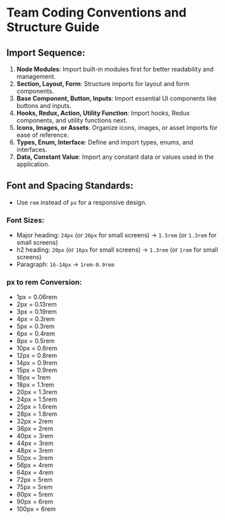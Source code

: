# Team Coding Conventions and Structure Guide

## Import Sequence:
1. **Node Modules**: Import built-in modules first for better readability and management.
2. **Section, Layout, Form**: Structure imports for layout and form components.
3. **Base Component, Button, Inputs**: Import essential UI components like buttons and inputs.
4. **Hooks, Redux, Action, Utility Function**: Import hooks, Redux components, and utility functions next.
5. **Icons, Images, or Assets**: Organize icons, images, or asset imports for ease of reference.
6. **Types, Enum, Interface**: Define and import types, enums, and interfaces.
7. **Data, Constant Value**: Import any constant data or values used in the application.

## Font and Spacing Standards:
- Use `rem` instead of `px` for a responsive design.

### Font Sizes:
- Major heading: `24px` (or `20px` for small screens) -> `1.5rem` (or `1.3rem` for small screens)
- h2 heading: `20px` (or `16px` for small screens) -> `1.3rem` (or `1rem` for small screens)
- Paragraph: `16-14px` -> `1rem-0.9rem`

### px to rem Conversion:
- 1px = 0.06rem
- 2px = 0.13rem
- 3px = 0.19rem
- 4px = 0.3rem
- 5px = 0.3rem
- 6px = 0.4rem
- 8px = 0.5rem
- 10px = 0.6rem
- 12px = 0.8rem
- 14px = 0.9rem
- 15px = 0.9rem
- 16px = 1rem
- 18px = 1.1rem
- 20px = 1.3rem
- 24px = 1.5rem
- 25px = 1.6rem
- 28px = 1.8rem
- 32px = 2rem
- 36px = 2rem
- 40px = 3rem
- 44px = 3rem
- 48px = 3rem
- 50px = 3rem
- 56px = 4rem
- 64px = 4rem
- 72px = 5rem
- 75px = 5rem
- 80px = 5rem
- 90px = 6rem
- 100px = 6rem
